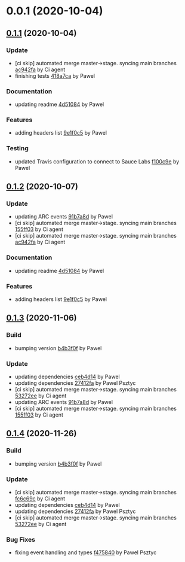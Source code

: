 <a name="0.0.1"></a>
# 0.0.1 (2020-10-04)

<a name="0.1.1"></a>
## [0.1.1](https://github.com/advanced-rest-client/arc-headers/compare/0.0.1...0.1.1) (2020-10-04)

### Update

* [ci skip] automated merge master->stage. syncing main branches [ac942fa](https://github.com/advanced-rest-client/arc-headers/commit/ac942fab032c91c5cfe2c60535d0886105e56ac1) by Ci agent
* finishing tests [418a7ca](https://github.com/advanced-rest-client/arc-headers/commit/418a7cafdc73c5d929a2e64b20e57ed7a749b902) by Pawel


### Documentation

* updating readme [4d51084](https://github.com/advanced-rest-client/arc-headers/commit/4d51084fb4dce03e029fe3822a910070b7f46d2a) by Pawel


### Features

* adding headers list [9e1f0c5](https://github.com/advanced-rest-client/arc-headers/commit/9e1f0c59fa109f99990f63296450c53ba9484be3) by Pawel


### Testing

* updated Travis configuration to connect to Sauce Labs [f100c9e](https://github.com/advanced-rest-client/arc-headers/commit/f100c9e72563d4d87662115041febfc9a4aea386) by Pawel


<a name="0.1.2"></a>
## [0.1.2](https://github.com/advanced-rest-client/arc-headers/compare/0.1.0...0.1.2) (2020-10-07)

### Update

* updating ARC events [91b7a8d](https://github.com/advanced-rest-client/arc-headers/commit/91b7a8dfff4d5e5fb8105533f48a71398bf02d7b) by Pawel
* [ci skip] automated merge master->stage. syncing main branches [155ff03](https://github.com/advanced-rest-client/arc-headers/commit/155ff03446fad810605ec5c3bfeae29d2d72f4e6) by Ci agent
* [ci skip] automated merge master->stage. syncing main branches [ac942fa](https://github.com/advanced-rest-client/arc-headers/commit/ac942fab032c91c5cfe2c60535d0886105e56ac1) by Ci agent


### Documentation

* updating readme [4d51084](https://github.com/advanced-rest-client/arc-headers/commit/4d51084fb4dce03e029fe3822a910070b7f46d2a) by Pawel


### Features

* adding headers list [9e1f0c5](https://github.com/advanced-rest-client/arc-headers/commit/9e1f0c59fa109f99990f63296450c53ba9484be3) by Pawel


<a name="0.1.3"></a>
## [0.1.3](https://github.com/advanced-rest-client/arc-headers/compare/0.1.1...0.1.3) (2020-11-06)

### Build

* bumping version [b4b3f0f](https://github.com/advanced-rest-client/arc-headers/commit/b4b3f0f7980755ac827dbd37c24a7807f7116272) by Pawel


### Update

* updating dependencies [ceb4d14](https://github.com/advanced-rest-client/arc-headers/commit/ceb4d1480f530c530dc5c349c777aa9f5d450fa7) by Pawel
* updating dependencies [27412fa](https://github.com/advanced-rest-client/arc-headers/commit/27412fa06170b3ed596ca1ce8b33570c2c9c9576) by Pawel Psztyc
* [ci skip] automated merge master->stage. syncing main branches [53272ee](https://github.com/advanced-rest-client/arc-headers/commit/53272eecac9686986b636c3b255190f71bab4d9a) by Ci agent
* updating ARC events [91b7a8d](https://github.com/advanced-rest-client/arc-headers/commit/91b7a8dfff4d5e5fb8105533f48a71398bf02d7b) by Pawel
* [ci skip] automated merge master->stage. syncing main branches [155ff03](https://github.com/advanced-rest-client/arc-headers/commit/155ff03446fad810605ec5c3bfeae29d2d72f4e6) by Ci agent


<a name="0.1.4"></a>
## [0.1.4](https://github.com/advanced-rest-client/arc-headers/compare/0.1.2...0.1.4) (2020-11-26)

### Build

* bumping version [b4b3f0f](https://github.com/advanced-rest-client/arc-headers/commit/b4b3f0f7980755ac827dbd37c24a7807f7116272) by Pawel


### Update

* [ci skip] automated merge master->stage. syncing main branches [fc6c69c](https://github.com/advanced-rest-client/arc-headers/commit/fc6c69c1e1175b66b4a50c91550b5380e7f2cfdf) by Ci agent
* updating dependencies [ceb4d14](https://github.com/advanced-rest-client/arc-headers/commit/ceb4d1480f530c530dc5c349c777aa9f5d450fa7) by Pawel
* updating dependencies [27412fa](https://github.com/advanced-rest-client/arc-headers/commit/27412fa06170b3ed596ca1ce8b33570c2c9c9576) by Pawel Psztyc
* [ci skip] automated merge master->stage. syncing main branches [53272ee](https://github.com/advanced-rest-client/arc-headers/commit/53272eecac9686986b636c3b255190f71bab4d9a) by Ci agent


### Bug Fixes

* fixing event handling and types [f475840](https://github.com/advanced-rest-client/arc-headers/commit/f475840b8cda8fccf0dcc9bfb4df135e1c57495c) by Pawel Psztyc


